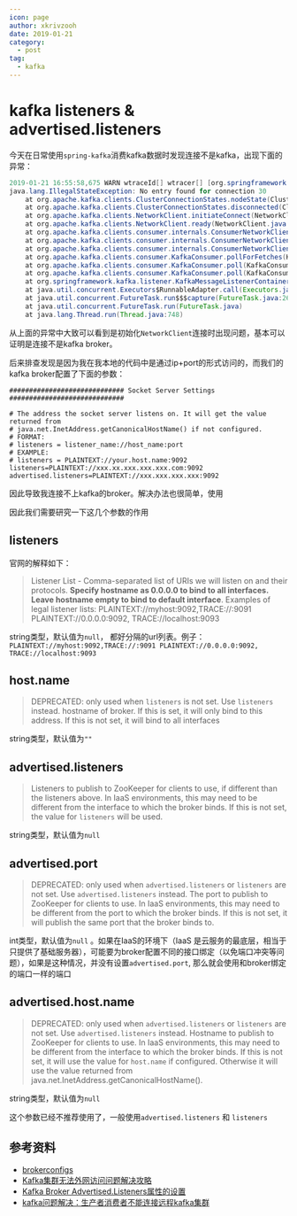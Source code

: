 ```yaml
---
icon: page
author: xkrivzooh
date: 2019-01-21
category:
  - post
tag:
  - kafka
---
```


# kafka listeners & advertised.listeners

今天在日常使用`spring-kafka`消费kafka数据时发现连接不是kafka，出现下面的异常：

```java
2019-01-21 16:55:58,675 WARN wtraceId[] wtracer[] [org.springframework.kafka.KafkaListenerEndpointContainer#0-0-C-1] c.w.f.w.k.LogConsumerConfiguration:45 - [wcollect]batch pull data from kafka error
java.lang.IllegalStateException: No entry found for connection 30
	at org.apache.kafka.clients.ClusterConnectionStates.nodeState(ClusterConnectionStates.java:330)
	at org.apache.kafka.clients.ClusterConnectionStates.disconnected(ClusterConnectionStates.java:134)
	at org.apache.kafka.clients.NetworkClient.initiateConnect(NetworkClient.java:921)
	at org.apache.kafka.clients.NetworkClient.ready(NetworkClient.java:287)
	at org.apache.kafka.clients.consumer.internals.ConsumerNetworkClient.trySend(ConsumerNetworkClient.java:474)
	at org.apache.kafka.clients.consumer.internals.ConsumerNetworkClient.poll(ConsumerNetworkClient.java:255)
	at org.apache.kafka.clients.consumer.internals.ConsumerNetworkClient.poll(ConsumerNetworkClient.java:236)
	at org.apache.kafka.clients.consumer.KafkaConsumer.pollForFetches(KafkaConsumer.java:1243)
	at org.apache.kafka.clients.consumer.KafkaConsumer.poll(KafkaConsumer.java:1188)
	at org.apache.kafka.clients.consumer.KafkaConsumer.poll(KafkaConsumer.java:1164)
	at org.springframework.kafka.listener.KafkaMessageListenerContainer$ListenerConsumer.run(KafkaMessageListenerContainer.java:728)
	at java.util.concurrent.Executors$RunnableAdapter.call(Executors.java:511)
	at java.util.concurrent.FutureTask.run$$$capture(FutureTask.java:266)
	at java.util.concurrent.FutureTask.run(FutureTask.java)
	at java.lang.Thread.run(Thread.java:748)
```

从上面的异常中大致可以看到是初始化`NetworkClient`连接时出现问题，基本可以证明是连接不是kafka broker。

后来排查发现是因为我在我本地的代码中是通过ip+port的形式访问的，而我们的kafka broker配置了下面的参数：

```shell
############################# Socket Server Settings #############################

# The address the socket server listens on. It will get the value returned from
# java.net.InetAddress.getCanonicalHostName() if not configured.
# FORMAT:
# listeners = listener_name://host_name:port
# EXAMPLE:
# listeners = PLAINTEXT://your.host.name:9092
listeners=PLAINTEXT://xxx.xx.xxx.xxx.xxx.com:9092
advertised.listeners=PLAINTEXT://xxx.xxx.xxx.xxx:9092
```
因此导致我连接不上kafka的broker。解决办法也很简单，使用

因此我们需要研究一下这几个参数的作用

## listeners

官网的解释如下：

> Listener List - Comma-separated list of URIs we will listen on and their protocols. **Specify hostname as 0.0.0.0 to bind to all interfaces. Leave hostname empty to bind to default interface**. Examples of legal listener lists: PLAINTEXT://myhost:9092,TRACE://:9091 PLAINTEXT://0.0.0.0:9092, TRACE://localhost:9093

string类型，默认值为`null`， 都好分隔的url列表。例子：`PLAINTEXT://myhost:9092,TRACE://:9091 PLAINTEXT://0.0.0.0:9092, TRACE://localhost:9093`

## host.name

> DEPRECATED: only used when `listeners` is not set. Use `listeners` instead. hostname of broker. If this is set, it will only bind to this address. If this is not set, it will bind to all interfaces	

string类型，默认值为`""`

## advertised.listeners	

> Listeners to publish to ZooKeeper for clients to use, if different than the listeners above. In IaaS environments, this may need to be different from the interface to which the broker binds. If this is not set, the value for `listeners` will be used.

string类型，默认值为`null`

## advertised.port	

> DEPRECATED: only used when `advertised.listeners` or `listeners` are not set. Use `advertised.listeners` instead. The port to publish to ZooKeeper for clients to use. In IaaS environments, this may need to be different from the port to which the broker binds. If this is not set, it will publish the same port that the broker binds to.

int类型，默认值为`null` 。如果在IaaS的环境下（IaaS 是云服务的最底层，相当于只提供了基础服务器），可能要为broker配置不同的接口绑定（以免端口冲突等问题），如果是这种情况，并没有设置`advertised.port`, 那么就会使用和broker绑定的端口一样的端口

## advertised.host.name	

> DEPRECATED: only used when `advertised.listeners` or `listeners` are not set. Use `advertised.listeners` instead. Hostname to publish to ZooKeeper for clients to use. In IaaS environments, this may need to be different from the interface to which the broker binds. If this is not set, it will use the value for `host.name` if configured. Otherwise it will use the value returned from java.net.InetAddress.getCanonicalHostName().

string类型，默认值为`null`

这个参数已经不推荐使用了，一般使用`advertised.listeners` 和 `listeners` 

## 参考资料

- [brokerconfigs](http://kafka.apache.org/0100/documentation.html#brokerconfigs)
- [Kafka集群无法外网访问问题解决攻略](https://blog.csdn.net/fengcai19/article/details/54695874)
- [Kafka Broker Advertised.Listeners属性的设置](http://www.javacoder.cn/?p=849)
- [kafka问题解决：生产者消费者不能连接远程kafka集群](https://blog.csdn.net/maoyuanming0806/article/details/80555979)
